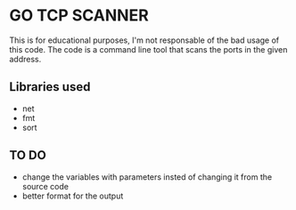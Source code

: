 # GO TCP SCANNER

This is for educational purposes, I'm not responsable of the bad usage of this code. The code is a command line tool that scans the ports in the given address.

## Libraries used
- net
- fmt
- sort

## TO DO
- change the variables with parameters insted of changing it from the source code
- better format for the output
